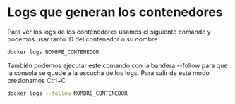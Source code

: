 # **Logs que generan los contenedores**

Para ver los logs de los contenedores usamos el siguiente comando y podemos usar tanto ID del contenedor o su nombre 

```bash
docker logs NOMBRE_CONTENEDOR
```

También podemos ejecutar este comando con la bandera --follow para que la consola se quede a la escucha de los logs. Para salir de este modo presionamos Ctrl+C

```bash
docker logs --follow NOMBRE_CONTENEDOR
```

